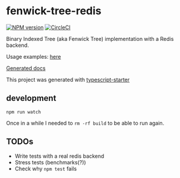 # fenwick-tree-redis

[![NPM version](https://img.shields.io/npm/v/fenwick-tree-redis.svg)](https://www.npmjs.com/package/fenwick-tree-redis)
[![CircleCI](https://img.shields.io/circleci/project/github/j05u3/fenwick-tree-redis.svg)](https://circleci.com/gh/j05u3/fenwick-tree-redis)

Binary Indexed Tree (aka Fenwick Tree) implementation with a Redis backend.

Usage examples: [here](./src/lib/bit.spec.ts#11)

[Generated docs](https://j05u3.github.io/fenwick-tree-redis/)

This project was generated with [typescript-starter](https://www.npmjs.com/package/typescript-starter)

## development

`npm run watch`

Once in a while I needed to `rm -rf build` to be able to run again. 

## TODOs

* Write tests with a real redis backend
* Stress tests (benchmarks(?))
* Check why `npm test` fails